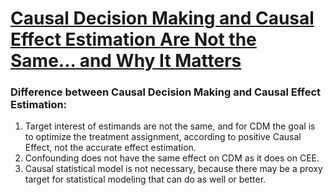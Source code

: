 # [Causal Decision Making and Causal Effect Estimation Are Not the Same... and Why It Matters](https://arxiv.org/pdf/2104.04103)

### Difference between Causal Decision Making and Causal Effect Estimation:
1) Target interest of estimands are not the same, and for CDM the goal is to optimize the treatment assignment, according to positive Causal Effect, not the accurate effect estimation.
2) Confounding does not have the same effect on CDM as it does on CEE.
3) Causal statistical model is not necessary, because there may be a proxy target for statistical modeling that can do as well or better.
